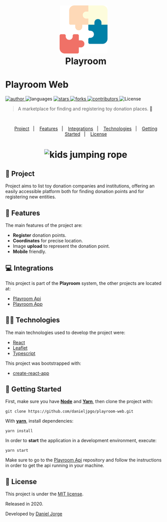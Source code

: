 <h1 align="center">
   <img
      alt="Playroom"
      title="Playroom"
      src=".github/logo.svg"
      width="150px" />
   &nbsp;<div align="center">Playroom</div>
</h1>
 
<h1> Playroom Web </h1>

<p align="left">
   <a href="https://github.com/danieljpgo">
      <img
         alt="author"
         src="https://img.shields.io/badge/author-danieljpgo-0081A7?style=flat-square&labelColor=3f3d56"
      />
   </a>
   <img
      alt="languages"
      src="https://img.shields.io/github/languages/count/danieljpgo/playroom-web?color=0081A7&style=flat-square&labelColor=3f3d56"
   />
   <a href="https://github.com/danieljpgo/playroom-web/stargazers">
      <img
         alt="stars"
         src="https://img.shields.io/github/stars/danieljpgo/playroom-web?color=0081A7&style=flat-square&labelColor=3f3d56"/>
   </a>
   <a href="https://github.com/danieljpgo/playroom-web/network/members">
      <img
         alt="forks"
         src="https://img.shields.io/github/forks/danieljpgo/playroom-web?color=0081A7&style=flat-square&labelColor=3f3d56"/>
   </a>
   <a href="https://github.com/danieljpgo/playroom-web/graphs/contributors">
      <img
         alt="contributors"
         src="https://img.shields.io/github/contributors/danieljpgo/playroom-web?color=0081A7&style=flat-square&labelColor=3f3d56"/>
   </a>
  <img alt="License" src="https://img.shields.io/badge/license-MIT-0081A7?style=flat-square&labelColor=3f3d56">
</p>

> A marketplace for finding and registering toy donation places. :jigsaw:

 &nbsp;

<p align="center">
   <a href="#memo-project">Project</a>&nbsp;&nbsp;&nbsp;|&nbsp;&nbsp;&nbsp;
   <a href="#rocket-features">Features</a>&nbsp;&nbsp;&nbsp;|&nbsp;&nbsp;&nbsp;
   <a href="#computer-integrations">Integrations</a>&nbsp;&nbsp;&nbsp;|&nbsp;&nbsp;&nbsp;
   <a href="#man_technologist-technologies">Technologies</a>&nbsp;&nbsp;&nbsp;|&nbsp;&nbsp;&nbsp;
   <a href="#runner-getting-started">Getting Started</a>&nbsp;&nbsp;&nbsp;|&nbsp;&nbsp;&nbsp;
   <a href="#page_with_curl-license">License</a>
</p>

<h1 align="center">
   <img
      alt="kids jumping rope"
      title="Playroom"
      src=".github/web-final.gif"
      width="600px" />
</h1>

## :memo: Project
Project aims to list toy donation companies and institutions, offering an easily accessible platform both for finding donation points and for registering new entities. 

## :rocket: Features
The main features of the project are:
- **Register** donation points.
- **Coordinates** for precise location.
- Image **upload** to represent the donation point.
- **Mobile** friendly.

## :computer: Integrations
This project is part of the **Playroom** system, the other projects are located at:
- [Playroom Api](https://github.com/danieljpgo/playroom-api)
- [Playroom App](https://github.com/danieljpgo/playroom-app)

## :man_technologist: Technologies
The main technologies used to develop the project were:
- [React](https://reactjs.org/)
- [Leaflet](https://leafletjs.com/)
- [Typescript](https://www.typescriptlang.org/)

This project was bootstrapped with:
- [create-react-app](https://github.com/facebook/create-react-app)

## :runner: Getting Started
First, make sure you have **[Node](https://nodejs.org/en/)** and **[Yarn](https://yarnpkg.com/)**, then clone the project with:
```
git clone https://github.com/danieljpgo/playroom-web.git
```

With **[yarn](https://yarnpkg.com/)**, install dependencies:
```
yarn install
```
In order to **start** the application in a development environment, execute:
```
yarn start
```
Make sure to go to the [Playroom Api](https://github.com/danieljpgo/playroom-api) repository and follow the instructions in order to get the api running in your machine.

## :page_with_curl: License
This project is under the [MIT license](https://github.com/danieljpgo/playroom-web/blob/master/LICENSE).
<div>Released in 2020.</div>

Developed by [Daniel Jorge](https://github.com/danieljpgo)
